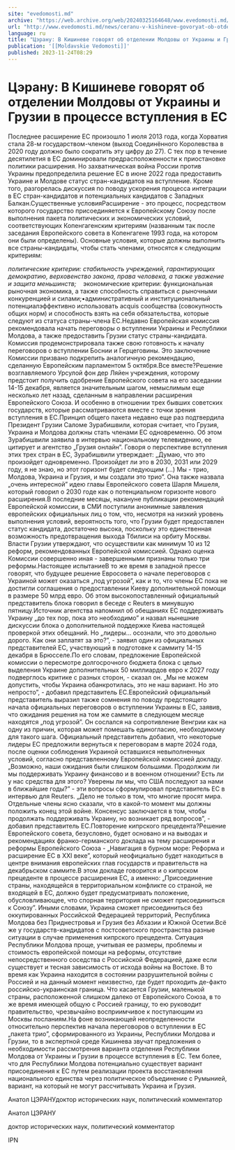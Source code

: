 ```yaml
---
site: "evedomosti.md"
archive: "https://web.archive.org/web/20240325164648/www.evedomosti.md/news/ceranu-v-kishineve-govoryat-ob-otdelenii-moldovy-ot-ukrainy"
url: "http://www.evedomosti.md/news/ceranu-v-kishineve-govoryat-ob-otdelenii-moldovy-ot-ukrainy"
language: ru
title: "Цэрану: В Кишиневе говорят об отделении Молдовы от Украины и Грузии в процессе вступления в ЕС"
publication: '[[Moldavskie Vedomosti]]'
published: 2023-11-24T08:29
---
```


# Цэрану: В Кишиневе говорят об отделении Молдовы от Украины и Грузии в процессе вступления в ЕС

Последнее расширение ЕС произошло 1 июля 2013 года, когда Хорватия стала 28-м государством-членом (выход Соединённого Королевства в 2020 году должно было сократить эту цифру до 27). С тех пор в течение десятилетия в ЕС доминировали предрасположенности к приостановке политики расширения. Но захватническая война России против Украины предопределила решение ЕС в июне 2022 года предоставить Украине и Молдове статус стран-кандидатов на вступление. Кроме того, разгорелась дискуссия по поводу ускорения процесса интеграции в ЕС стран-кандидатов и потенциальных кандидатов с Западных Балкан.Существенные условияРасширение - это процесс, посредством которого государство присоединяется к Европейскому Союзу после выполнения пакета политических и экономических условий, соответствующих Копенгагенским критериям (названным так после заседания Европейского совета в Копенгагене 1993 года, на котором они были определены). Основные условия, которые должны выполнить все страны-кандидаты, чтобы стать членами, относятся к следующим критериям:

*политические критерии: стабильность учреждений, гарантирующих демократию, верховенство закона, права человека, а также уважение и защита меньшинств;*    экономические критерии: функциональная рыночная экономика, а также способность справиться с рыночными конкуренцией и силами;•административный и институциональный потенциалэффективно использовать acquis сообщества (совокупность общих норм) и способность взять на себя обязательства, которые следуют из статуса страны-члена ЕС.Недавно Европейская комиссия рекомендовала начать переговоры о вступлении Украины и Республики Молдова, а также предоставить Грузии статус страны-кандидата. Комиссия продемонстрировала также свою готовность к началу переговоров о вступлении Боснии и Герцеговины. Это заключение Комиссии призвано подкрепить аналогичную рекомендацию, сделанную Европейским парламентом 5 октября.Все вместе?Решение возглавляемого Урсулой фон дер Ляйен учреждения, которому предстоит получить одобрение Европейского совета на его заседании 14-15 декабря, является значительным шагом, немыслимым еще несколько лет назад, сделанным в направлении расширения Европейского Союза. И особенно в отношении трех бывших советских государств, которые рассматриваются вместе с точки зрения вступления в ЕС.Принцип общего пакета недавно еще раз подтвердила Президент Грузии Саломе Зурабишвили, которая считает, что Грузия, Украина и Молдова должны стать членами ЕС одновременно. Об этом Зурабишвили заявила в интервью национальному телевидению, ее цитирует и агентство „Грузия онлайн”. Говоря о перспективе вступления этих трех стран в ЕС, Зурабишвили утверждает: „Думаю, что это произойдет одновременно. Произойдет ли это в 2030, 2031 или 2029 году, я не знаю, но этот горизонт будет следующим (...) Мы - трио, Молдова, Украина и Грузия, и мы создали это трио”. Она также назвала „очень интересной” идею главы Европейского совета Шарля Мишеля, который говорил о 2030 годе как о потенциальном горизонте нового расширения.В последние месяцы, накануне публикации рекомендаций Европейской комиссии, в СМИ поступили анонимные заявления европейских официальных лиц о том, что, несмотря на низкий уровень выполнения условий, вероятность того, что Грузии будет предоставлен статус кандидата, достаточно высока, поскольку это единственная возможность предотвращения выхода Тбилиси на орбиту Москвы. Власти Грузии утверждают, что осуществили как минимум 10 из 12 реформ, рекомендованных Европейской комиссией. Однако оценка Комиссии совершенно иная - завершенными признаны только три реформы.Настоящее испытаниеВ то же время в западной прессе говорят, что будущее решение Евросовета о начале переговоров с Украиной может оказаться „под угрозой”, как и то, что члены ЕС пока не достигли соглашения о предоставлении Киеву дополнительной помощи в размере 50 млрд евро. Об этом высокопоставленный официальный представитель блока говорил в беседе с Reuters в минувшую пятницу.Источник агентства напомнил об обещаниях ЕС поддерживать Украину „до тех пор, пока это необходимо” и назвал нынешние дискуссии блока о дополнительной поддержке Киева настоящей проверкой этих обещаний. Но „лидеры… осознали, что это довольно дорого. Как они заплатят за это?”, - заявил один из официальных представителей ЕС, участвующий в подготовке к саммиту 14-15 декабря в Брюсселе.По его словам, предложение Европейской комиссии о пересмотре долгосрочного бюджета блока с целью выделения Украине дополнительных 50 миллиардов евро к 2027 году подверглось критике с разных сторон, - сказал он. „Мы не можем допустить, чтобы Украина обанкротилась, это не наш вариант. Но это непросто”, - добавил представитель ЕС.Европейский официальный представитель выразил также сомнения по поводу предстоящего начала официальных переговоров о вступлении Украины в ЕС, заявив, что ожидания решения на том же саммите в следующем месяце находятся „под угрозой”. Он сослался на сопротивление Венгрии как на одну из причин, которая может помешать единогласию, необходимому для такого шага. Официальный представитель добавил, что некоторые лидеры ЕС предложили вернуться к переговорам в марте 2024 года, после оценки соблюдения Украиной оставшихся невыполненных условий, согласно представленному Европейской комиссией докладу.„Возможно, наши ожидания были слишком большими. Продолжим ли мы поддерживать Украину финансово и в военном отношении? Есть ли у нас средства для этого? Уверены ли мы, что США последуют за нами в ближайшие годы?” - эти вопросы сформулировал представитель ЕС в интервью для Reuters. „Дело не только в том, что многие просят мира. Отдельные члены ясно сказали, что в какой-то момент мы должны положить конец этой войне. Консенсус заключается в том, чтобы продолжать поддерживать Украину, но возникает ряд вопросов”, - добавил представитель ЕС.Повторение кипрского прецедента?Решение Европейского совета, безусловно, будет основано и на выводах и рекомендациях франко-германского доклада на тему расширения и реформы Европейского Союза - „Навигация в бурном море: Реформа и расширение ЕС в XXI веке”, который неофициально будет находиться в центре внимания европейских глав государств и правительств на декабрьском саммите.В этом докладе говорится и о кипрском прецеденте в процессе расширения ЕС, а именно: „Присоединение страны, находящейся в территориальном конфликте со страной, не входящей в ЕС, должно будет предусматривать положение, обусловливающее, что спорная территория не сможет присоединиться к Союзу”. Иными словами, Украина сможет присоединиться без оккупированных Российской Федерацией территорий, Республика Молдова без Приднестровья и Грузия без Абхазии и Южной Осетии.Всё же у государств-кандидатов с постсоветского пространства разные ситуации в случае применения кипрского прецедента. Ситуация Республики Молдова проще, учитывая ее размеры, проблемы и стоимость европейской помощи на реформы, отсутствие непосредственного соседства с Российской Федерацией, даже если существует и тесная зависимость от исхода войны на Востоке. В то время как Украина находится в состоянии разрушительной войны с Россией и на данный момент неизвестно, где будет проходить де-факто российско-украинская граница. Что касается Грузии, маленькой страны, расположенной слишком далеко от Европейского Союза, в то же время имеющей общую с Россией границу, то ею руководит правительство, чрезвычайно восприимчивое к поступающим из Москвы посланиям.На фоне возникающей неопределенности относительно перспектив начала переговоров о вступлении в ЕС „пакета трио”, сформированного из Украины, Республики Молдова и Грузии, то в экспертной среде Кишинева звучат предложения о необходимости рассмотрения варианта отделения Республики Молдова от Украины и Грузии в процессе вступления в ЕС. Тем более, что для Республики Молдова потенциально существует вариант присоединения к ЕС путем реализации проекта восстановления национального единства через политическое объединение с Румынией, вариант, на который не могут рассчитывать Украина и Грузия.

Анатол ЦЭРАНУдоктор исторических наук, политический комментатор

Анатол ЦЭРАНУ

доктор исторических наук, политический комментатор

IPN